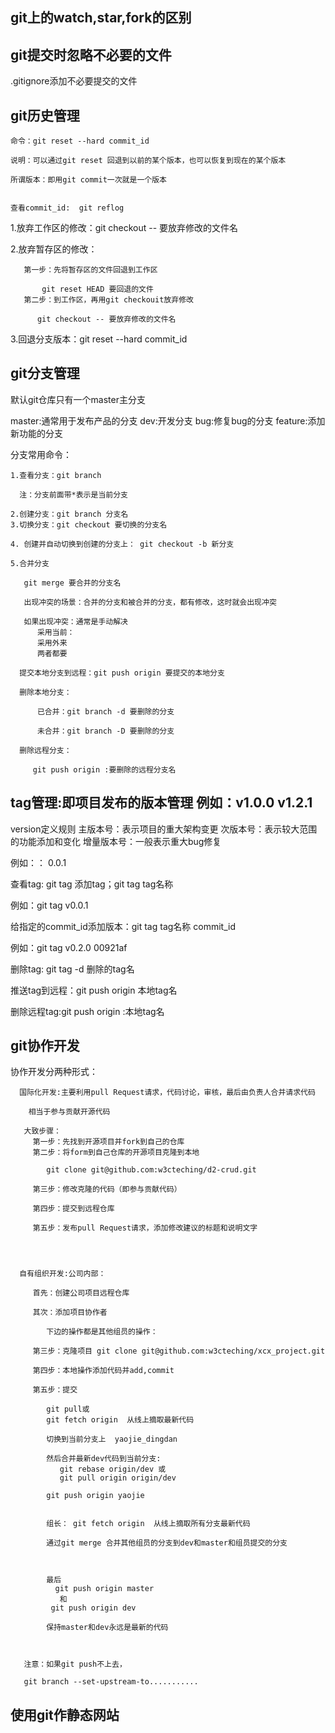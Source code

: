 ## git上的watch,star,fork的区别


## git提交时忽略不必要的文件

   .gitignore添加不必要提交的文件

   

## git历史管理

    命令：git reset --hard commit_id

    说明：可以通过git reset 回退到以前的某个版本，也可以恢复到现在的某个版本

    所谓版本：即用git commit一次就是一个版本


    查看commit_id:  git reflog
   
   1.放弃工作区的修改：git checkout -- 要放弃修改的文件名

   2.放弃暂存区的修改：

       第一步：先将暂存区的文件回退到工作区

           git reset HEAD 要回退的文件
       第二步：到工作区，再用git checkouit放弃修改
       
          git checkout -- 要放弃修改的文件名
   
   3.回退分支版本：git reset --hard commit_id


## git分支管理

   默认git仓库只有一个master主分支


   master:通常用于发布产品的分支
   dev:开发分支
   bug:修复bug的分支
   feature:添加新功能的分支
   
   分支常用命令：

    1.查看分支：git branch
 
      注：分支前面带*表示是当前分支
       
    2.创建分支：git branch 分支名
    3.切换分支：git checkout 要切换的分支名

    4. 创建并自动切换到创建的分支上： git checkout -b 新分支

    5.合并分支

       git merge 要合并的分支名

       出现冲突的场景：合并的分支和被合并的分支，都有修改，这时就会出现冲突

       如果出现冲突：通常是手动解决
          采用当前：
          采用外来
          两者都要

      提交本地分支到远程：git push origin 要提交的本地分支

      删除本地分支：
      
          已合并：git branch -d 要删除的分支

          未合并：git branch -D 要删除的分支

      删除远程分支：

         git push origin :要删除的远程分支名



## tag管理:即项目发布的版本管理 例如：v1.0.0  v1.2.1

version定义规则
主版本号：表示项目的重大架构变更
次版本号：表示较大范围的功能添加和变化
增量版本号：一般表示重大bug修复

例如：： 0.0.1

  查看tag: git tag
  添加tag；git tag tag名称

   例如：git tag v0.0.1
  
  给指定的commit_id添加版本：git tag tag名称 commit_id

  例如：git tag v0.2.0 00921af

  删除tag: git tag -d 删除的tag名

  推送tag到远程：git push origin 本地tag名

  删除远程tag:git push origin :本地tag名



## git协作开发 

   协作开发分两种形式：

      国际化开发:主要利用pull Request请求，代码讨论，审核，最后由负责人合并请求代码

        相当于参与贡献开源代码

       大致步骤：
         第一步：先找到开源项目并fork到自己的仓库
         第二步：将form到自己仓库的开源项目克隆到本地

            git clone git@github.com:w3cteching/d2-crud.git

         第三步：修改克隆的代码（即参与贡献代码）

         第四步：提交到远程仓库

         第五步：发布pull Request请求，添加修改建议的标题和说明文字

         


      自有组织开发:公司内部：

         首先：创建公司项目远程仓库

         其次：添加项目协作者

            下边的操作都是其他组员的操作：

         第三步：克隆项目 git clone git@github.com:w3cteching/xcx_project.git

         第四步：本地操作添加代码并add,commit

         第五步：提交    

            git pull或
            git fetch origin  从线上摘取最新代码

            切换到当前分支上  yaojie_dingdan

            然后合并最新dev代码到当前分支:
               git rebase origin/dev 或
               git pull origin origin/dev 

            git push origin yaojie


            组长： git fetch origin  从线上摘取所有分支最新代码

            通过git merge 合并其他组员的分支到dev和master和组员提交的分支

            

            最后
              git push origin master
               和
             git push origin dev

            保持master和dev永远是最新的代码



       注意：如果git push不上去，

       git branch --set-upstream-to...........





## 使用git作静态网站